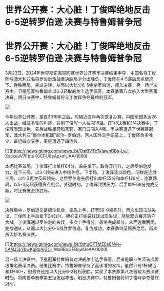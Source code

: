 # 世界公开赛：大心脏！丁俊晖绝地反击6-5逆转罗伯逊 决赛与特鲁姆普争冠

# 世界公开赛：大心脏！丁俊晖绝地反击6-5逆转罗伯逊 决赛与特鲁姆普争冠

3月23日，2024年世界斯诺克巡回赛世界公开赛半决赛结束争夺，中国名将丁俊晖与澳大利亚名将罗伯逊激战至决胜局才分出胜负，丁俊晖在4-5落后局点情况下，连胜两局，完成逆转，从而以大比分6-5绝杀罗伯逊，闯入决赛。另一场半决赛中，卫冕冠军特鲁姆普以6-2轻取威尔士选手佩奇，本赛季第八次杀入大型赛事决赛。明日决赛中，特鲁姆普将与丁俊晖争夺最终的冠军。

![](https://inews.gtimg.com/news_bt/Oo4OyJwpfQConVa_H1awzGqZT1ANGG6H3836v3J-KCO-0AA/1000)

今年世界公开赛，是自2019年之后，时隔近五年再次恢复办赛，中国军团多达26人出战，经过多轮的角逐，只剩丁俊晖一人独闯16强。在1/8决赛和1/4决赛中，丁俊晖表现出色，先后战胜墨菲和瓦菲，家门口闯入4强。半决赛遭遇了世锦赛冠军，澳大利亚“墨尔本机器”尼尔-
罗伯逊。两人国外交手记录上，丁俊晖负多胜少，最近四次交手，更是遭遇了四连败。

![](https://inews.gtimg.com/news_bt/OsKIVTcTxIawnBBs-LyJ-
XscxqvV7FbtuK6CPU6zAqxmUAA/1000)

本场比赛首局，丁俊晖打出单杆64分，率先拿下，取得开门红，之后罗伯逊发力，连下三局，以3-1领先进入中场休息。下半场，丁俊晖还以颜色，同样是连胜三局，以4-3再次反超领先。之后罗伯逊先后打出单杆55分和单杆128分，连赢两局，以5-4反超获得赛点机会。关键时刻，丁俊晖顶住压力，后手单杆68分完成反超，将比赛拖至决胜局。

![](https://inews.gtimg.com/news_bt/OHGcLUP5mnGGR7T5k7GNDzi5HHbk76-bvDaQtHg4bEE7UAA/1000)

决胜局中，罗伯逊又是抓住机会，率先上手，打至56-0领先时，再次出现击球失误，丁俊晖上手后拿下24分时，架杆击打底袋红球出现失误，随后双方展开防守大战。丁俊晖通过罗伯逊的失误，多次上手得分，最终完成超分，从而连赢两局，完成逆转，从而以大比分6-5战胜罗伯逊，复仇成功，本赛季继英锦赛之后，再次杀入排名赛决赛。

![](https://inews.gtimg.com/news_bt/OmuC7TME0s8Nyo-5ANJ5LYkwKgRgAjGC-
WaRBqGFBqwUoAA/1000)

另一场半决赛中，卫冕冠军特鲁姆普对决威尔士选手佩奇，后者是职业生涯首次晋级排名赛半决赛。结果比赛中，特鲁姆普保持了高水准的发挥，虽然只有1杆破百和1杆60+，但最终还是以大比分6-2轻松获胜，实现了本赛季第八次晋级大赛决赛时刻，将向着单赛季第五冠发起冲击。明日决赛中，特鲁姆普将和丁俊晖争夺最终冠军。

